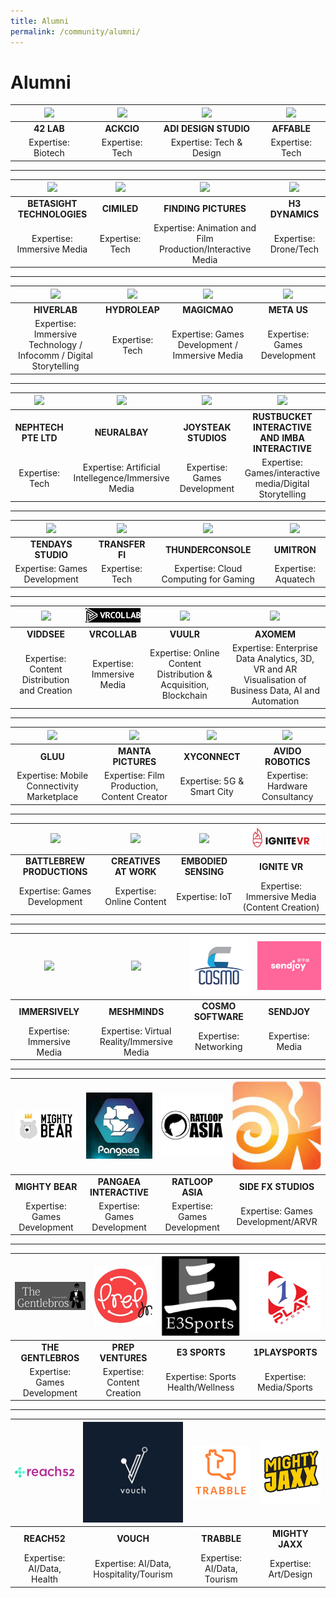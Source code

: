 ```yaml
---
title: Alumni
permalink: /community/alumni/
---
```

# Alumni

|[![](/images/alumni/42lab_weblogo.png)](https://42lab.io/)|[![](/images/alumni/Ackio1weblogo.png)](https://www.ackcio.com/)| [![](/images/alumni/adidesignweb.png)](https://adidesigns.asia/) | [![](/images/alumni/affable-logo-with-text2web.png)](https://www.affable.ai/) |
|:-------------:|:-------------:|:-------------:|:-------------:|
|**42 LAB**| **ACKCIO** | **ADI DESIGN STUDIO** | **AFFABLE** |
| Expertise: Biotech | Expertise: Tech | Expertise: Tech & Design | Expertise: Tech |

***

|[![](/images/alumni/betasight_logoweb.png)]()|[![](/images/alumni/cimiledlogoweb.png)]()| [![](/images/alumni/findingpicslogoweb.png)](https://www.finding.pictures/) | [![](/images/alumni/H3dynamicslogo-web.png)](https://www.h3dynamics.com/) |
|:-------------:|:-------------:|:-------------:|:-------------:|
|**BETASIGHT TECHNOLOGIES**| **CIMILED** | **FINDING PICTURES** | **H3 DYNAMICS** |
| Expertise: Immersive Media | Expertise: Tech | Expertise: Animation and Film Production/Interactive Media | Expertise: Drone/Tech |

***

|[![](/images/alumni/hiverlab-logo-2018web.png)](https://www.hiverlab.com/)|[![](/images/alumni/hydroleaplogoweb.png)](https://www.hydroleap.com/)| [![](/images/alumni/magicmao_logoweb.png)](https://www.magicmao.com/) | [![](/images/alumni/baa34982f37b987d031c73a5776f9fd4weblogo.png)](https://www.meta.us/about-us) |
|:-------------:|:-------------:|:-------------:|:-------------:|
|**HIVERLAB**| **HYDROLEAP** | **MAGICMAO** | **META US** |
| Expertise: Immersive Technology / Infocomm / Digital Storytelling | Expertise: Tech | Expertise: Games Development / Immersive Media | Expertise: Games Development |

***

|[![](/images/alumni/mylogonephtech_weblogo.png)](http://www.nephtech.com.sg/)|[![](/images/alumni/NeuralBay_logoweb.png)](https://www.neuralbay.com/)| [![](/images/alumni/joysteak-logoweb.png)](https://joysteak.com/) | [![](/images/alumni/imbalogo-web.png)](http://www.imbainteractive.com/) |
|:-------------:|:-------------:|:-------------:|:-------------:|
|**NEPHTECH PTE LTD**| **NEURALBAY** | **JOYSTEAK STUDIOS** | **RUSTBUCKET INTERACTIVE AND IMBA INTERACTIVE** |
| Expertise: Tech | Expertise: Artificial Intellegence/Immersive Media | Expertise: Games Development | Expertise: Games/interactive media/Digital Storytelling |

***

|[![](/images/alumni/tendaysstudios_web.png)](http://www.10days-studio.com/)|[![](/images/alumni/TFILogo150119weblogo.png)](https://www.transferfi.com/)| [![](/images/alumni/pngthunderconsole_300x230px.png)](https://www.thunderconsole.com/index.html) | [![](/images/alumni/umitronweblogo.png)](https://umitron.com/en/mission.html) |
|:-------------:|:-------------:|:-------------:|:-------------:|
|**TENDAYS STUDIO**| **TRANSFER FI** | **THUNDERCONSOLE** | **UMITRON** |
| Expertise: Games Development | Expertise: Tech | Expertise: Cloud Computing for Gaming | Expertise: Aquatech |

***

|[![](/images/alumni/downloadviddsee_lgoo.png)](https://www.viddsee.com/?locale=en)|[![](/images/alumni/vrcollab.png)](https://vrcollab.com/)| [![](/images/alumni/Vuulr_logoweb.png)](https://www.vuulr.com/) | [![](/images/companies/Axomem_300x230_colour.png)](https://axomem.io/) |
|:-------------:|:-------------:|:-------------:|:-------------:|
|**VIDDSEE**| **VRCOLLAB** | **VUULR** | **AXOMEM** | 
| Expertise: Content Distribution and Creation | Expertise: Immersive Media | Expertise: Online Content Distribution & Acquisition, Blockchain | Expertise: Enterprise Data Analytics, 3D, VR and AR Visualisation of Business Data, AI and Automation  |

***

|[![](/images/companies/Gluu_300x230px.jpg)](https://www.gluu.life/)|[![](/images/companies/mantaweblogo.png)](https://www.facebook.com/mantapictures/?modal=admin_todo_tour)| [![](/images/companies/XYConnect_300x230.jpg)](http://xy-connect.com/en/) | [![](/images/companies/avidologoweb.png)](https://www.linkedin.com/in/wee-boon-siong-0006b7157/?originalSubdomain=sg) |
|:-------------:|:-------------:|:-------------:|:-------------:|
|**GLUU**| **MANTA PICTURES** | **XYCONNECT** | **AVIDO ROBOTICS** | 
| Expertise: Mobile Connectivity Marketplace | Expertise: Film Production, Content Creator | Expertise: 5G & Smart City | Expertise: Hardware Consultancy |

***

|[![](/images/companies/BAttleBre_web.png)](https://battleskybrigade.com/)|[![](/images/companies/creativesAtWork_logoweb.png)](https://creativesatwork.asia/r)| [![](/images/companies/embodied-sensingweblogo.png)](http://www.embodiedsensing.com/) | [![](/images/alumni/ignitevr.png)](http://ignite-vr.com/) |
|:-------------:|:-------------:|:-------------:|:-------------:|
|**BATTLEBREW PRODUCTIONS**| **CREATIVES AT WORK** | **EMBODIED SENSING** | **IGNITE VR** | 
| Expertise: Games Development | Expertise: Online Content | Expertise: IoT | Expertise: Immersive Media (Content Creation) |

***

|[![](/images/companies/Immersively_logoweb.png)](http://www.immersively.co/)|[![](/images/companies/Meshminds-logoweb.png)](https://www.meshminds.com/) |[![](/images/alumni/cosmo.png)](https://cosmosoftware.io/) |[![](/images/alumni/Sendjoylogo.png)](https://www.sendjoynow.com/)|
|:-------------:|:-------------:|:-------------:|:-------------:|
|**IMMERSIVELY**| **MESHMINDS** |**COSMO SOFTWARE**|**SENDJOY**|
| Expertise: Immersive Media | Expertise: Virtual Reality/Immersive Media| Expertise: Networking | Expertise: Media |

***

|[![](/images/alumni/mightybear.png)](https://mightybeargames.com/)| [![](/images/alumni/pangaea.png)](https://tribe-world.com/pangaea/) | [![](/images/alumni/ratloop.png)](http://www.ratloop.com/) |[![](/images/alumni/sidefx.png)](https://www.sidefx.com/)|
|:-------------:|:-------------:|:-------------:|:-------------:|
|**MIGHTY BEAR** | **PANGAEA INTERACTIVE** | **RATLOOP ASIA** | **SIDE FX STUDIOS** | 
| Expertise: Games Development | Expertise: Games Development | Expertise: Games Development | Expertise: Games Development/ARVR |

***

|[![](/images/alumni/gentlebros.png)](https://thegentlebros.com/)| [![](/images/alumni/prepventures.png)](https://www.prepjr.com/) | [![](/images/alumni/e3sports.png)](http://www.e3sports.asia/) |[![](/images/alumni/1playsports.png)](https://www.1playsports.com/)|
|:-------------:|:-------------:|:-------------:|:-------------:|
|**THE GENTLEBROS** | **PREP VENTURES** | **E3 SPORTS** | **1PLAYSPORTS** | 
| Expertise: Games Development | Expertise: Content Creation | Expertise: Sports Health/Wellness | Expertise: Media/Sports |

***

|[![](/images/alumni/reach52.png)](https://reach52.com/)| [![](/images/alumni/vouch.png)](https://www.vouchconcierge.com/en/) | [![](/images/alumni/trabble.png)](https://www.trabble.co/)|[![](/images/alumni/mightyjaxx.png)](https://mightyjaxx.com/)|
|:-------------:|:-------------:|:-------------:|:-------------:|
|**REACH52** | **VOUCH** | **TRABBLE** | **MIGHTY JAXX** |
| Expertise: AI/Data, Health | Expertise: AI/Data, Hospitality/Tourism | Expertise: AI/Data, Tourism | Expertise: Art/Design |
